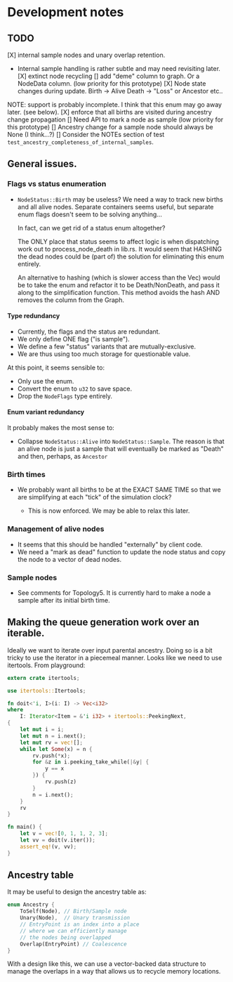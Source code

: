 # Development notes

## TODO

[X] internal sample nodes and unary overlap retention.
   * Internal sample handling is rather subtle
     and may need revisiting later.
[X] extinct node recycling
[] add "deme" column to graph.  Or a NodeData column.
   (low priority for this prototype)
[X] Node state changes during update.
   Birth -> Alive
   Death -> "Loss" or Ancestor
   etc..

   NOTE: support is probably incomplete.
   I think that this enum may go away later.
   (see below).
[X] enforce that all births are visited during
   ancestry change propagation
[] Need API to mark a node as sample
   (low priority for this prototype)
[] Ancestry change for a sample node
   should always be None (I think...?)
[] Consider the NOTEs section of test `test_ancestry_completeness_of_internal_samples`.

## General issues.

### Flags vs status enumeration

* `NodeStatus::Birth` may be useless?
   We need a way to track new births and
   all alive nodes.  Separate containers
   seems useful, but separate enum flags doesn't
   seem to be solving anything...

   In fact, can we get rid of a status enum altogether?

   The ONLY place that status seems to affect logic
   is when dispatching work out to process_node_death in lib.rs. 
   It would seem that HASHING the dead nodes could be (part of)
   the solution for eliminating this enum entirely.

   An alternative to hashing (which is slower access than the Vec)
   would be to take the enum and refactor it to be Death/NonDeath,
   and pass it along to the simplification function.
   This method avoids the hash AND removes the column from the
   Graph.

#### Type redundancy

* Currently, the flags and the status are redundant.
* We only define ONE flag ("is sample").
* We define a few "status" variants that are mutually-exclusive.
* We are thus using too much storage for questionable value.

At this point, it seems sensible to:

* Only use the enum.
* Convert the enum to `u32` to save space.
* Drop the `NodeFlags` type entirely.

#### Enum variant redundancy

It probably makes the most sense to:

* Collapse `NodeStatus::Alive` into `NodeStatus::Sample`.
  The reason is that an alive node is just a sample
  that will eventually be marked as "Death" and then,
  perhaps, as `Ancestor`

### Birth times

* We probably want all births to be at the EXACT SAME TIME
so that we are simplifying at each "tick" of the simulation clock?

  - This is now enforced.  We may be able to relax this later.

### Management of alive nodes

* It seems that this should be handled "externally" by client code.
* We need a "mark as dead" function to update the node status and copy
  the node to a vector of dead nodes.

### Sample nodes

* See comments for Topology5. It is currently hard to make a node
  a sample after its initial birth time.

## Making the queue generation work over an iterable.

Ideally we want to iterate over input parental ancestry.
Doing so is a bit tricky to use the iterator in a piecemeal manner.
Looks like we need to use itertools.
From playground:

```rust
extern crate itertools;

use itertools::Itertools;

fn doit<'i, I>(i: I) -> Vec<i32>
where
    I: Iterator<Item = &'i i32> + itertools::PeekingNext,
{
    let mut i = i;
    let mut n = i.next();
    let mut rv = vec![];
    while let Some(x) = n {
        rv.push(*x);
        for &z in i.peeking_take_while(|&y| {
            y == x
        }) {
            rv.push(z)
        }
        n = i.next();
    }
    rv
}

fn main() {
    let v = vec![0, 1, 1, 2, 3];
    let vv = doit(v.iter());
    assert_eq!(v, vv);
}
```

## Ancestry table

It may be useful to design the ancestry table as:

```rust
enum Ancestry {
    ToSelf(Node), // Birth/Sample node
    Unary(Node),  // Unary transmission
    // EntryPoint is an index into a place
    // where we can efficiently manage
    // the nodes being overlapped
    Overlap(EntryPoint) // Coalescence
}
```

With a design like this, we can use a vector-backed
data structure to manage the overlaps in a way
that allows us to recycle memory locations.
